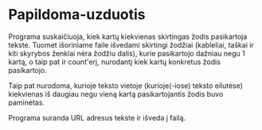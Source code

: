 # Papildoma-uzduotis

Programa suskaičiuoja, kiek kartų kiekvienas skirtingas žodis pasikartoja tekste. Tuomet išoriniame faile išvedami skirtingi žodžiai (kableliai, taškai ir kiti skyrybos ženklai nėra žodžiu dalis), kurie pasikartojo dažniau negu 1 kartą, o taip pat ir count'erį, nurodantį kiek kartų konkretus žodis pasikartojo.

Taip pat nurodoma, kurioje teksto vietoje (kurioje(-iose) teksto eilutėse) kiekvienas iš daugiau negu vieną kartą pasikartojantis žodis buvo paminėtas.

Programa suranda URL adresus tekste ir išveda į failą.
